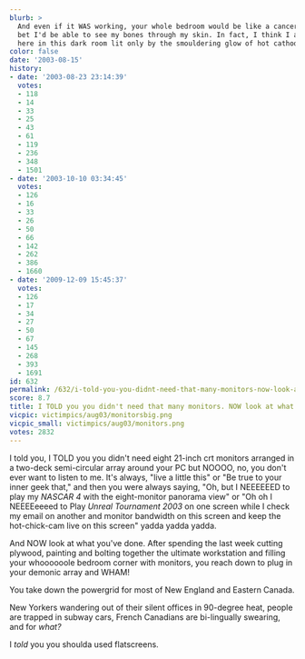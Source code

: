 ```yaml
---
blurb: >
  And even if it WAS working, your whole bedroom would be like a cancer machine. I
  bet I'd be able to see my bones through my skin. In fact, I think I almost can,
  here in this dark room lit only by the smouldering glow of hot cathode ray tubes...
color: false
date: '2003-08-15'
history:
- date: '2003-08-23 23:14:39'
  votes:
  - 118
  - 14
  - 33
  - 25
  - 43
  - 61
  - 119
  - 236
  - 348
  - 1501
- date: '2003-10-10 03:34:45'
  votes:
  - 126
  - 16
  - 33
  - 26
  - 50
  - 66
  - 142
  - 262
  - 386
  - 1660
- date: '2009-12-09 15:45:37'
  votes:
  - 126
  - 17
  - 34
  - 27
  - 50
  - 67
  - 145
  - 268
  - 393
  - 1691
id: 632
permalink: /632/i-told-you-you-didnt-need-that-many-monitors-now-look-at-what-happened/
score: 8.7
title: I TOLD you you didn't need that many monitors. NOW look at what happened.
vicpic: victimpics/aug03/monitorsbig.png
vicpic_small: victimpics/aug03/monitors.png
votes: 2832
---
```


I told you, I TOLD you you didn't need eight 21-inch crt monitors
arranged in a two-deck semi-circular array around your PC but NOOOO, no,
you don't ever want to listen to me. It's always, "live a little this"
or "Be true to your inner geek that," and then you were always saying,
"Oh, but I NEEEEEED to play my *NASCAR 4* with the eight-monitor
panorama view" or "Oh oh I NEEEEeeeed to Play *Unreal Tournament 2003*
on one screen while I check my email on another and monitor bandwidth on
this screen and keep the hot-chick-cam live on this screen" yadda yadda
yadda.

And NOW look at what you've done. After spending the last week cutting
plywood, painting and bolting together the ultimate workstation and
filling your whoooooole bedroom corner with monitors, you reach down to
plug in your demonic array and WHAM!

You take down the powergrid for most of New England and Eastern Canada.

New Yorkers wandering out of their silent offices in 90-degree heat,
people are trapped in subway cars, French Canadians are bi-lingually
swearing, and for *what?*

I *told* you you shoulda used flatscreens.